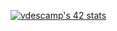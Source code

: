 <a href="https://github.com/JaeSeoKim/badge42"><img src="https://badge42.vercel.app/api/v2/cl4ie6xx2004509laqbh79h5k/stats?cursusId=21&coalitionId=116" alt="vdescamp's 42 stats" /></a>
